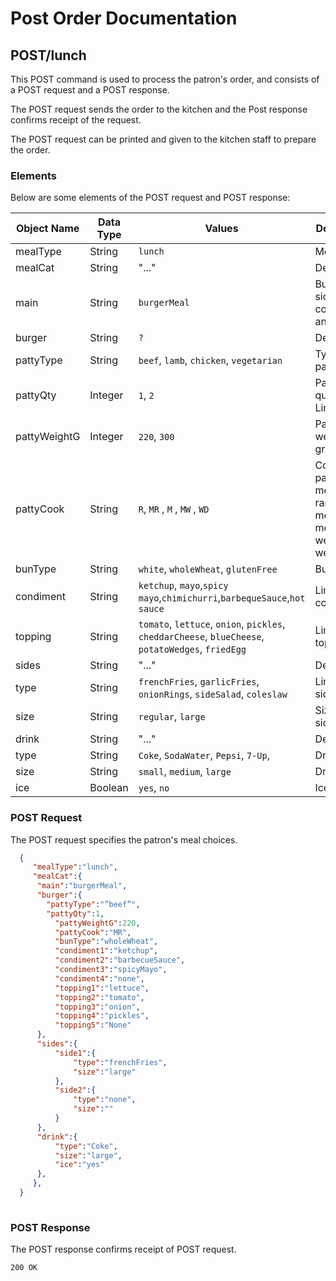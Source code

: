# Post Order Documentation

## POST/lunch 

This POST command is used to process the patron's order, and consists of a POST request and a POST response.

The POST request sends the order to the kitchen and the Post response confirms receipt of the request.

The POST request can be printed and given to the kitchen staff to prepare the order.

### Elements

Below are some elements of the POST request and POST response:

| Object Name   | Data Type     | Values         | Description    |
| ------------- | ------------- | -------------- | ------------- |
| mealType     | String         |``lunch``       | Meal type. | 
| mealCat      | String         |"..."           |  Description. |
| main         | String         |``burgerMeal``  | Bun, burger, sides, condiments, and drink.|
| burger       | String         |``?``           | Description |
| pattyType    | String         | ``beef``, ``lamb``, ``chicken``, ``vegetarian`` | Type of patty. | 
| pattyQty     | Integer        | ``1``, ``2``   |  Patty quantity. Limit of 2. 
| pattyWeightG | Integer      	| ``220``, ``300``| Patty weight, in grams.  	|
| pattyCook    | String       	| ``R``, ``MR`` , ``M`` , ``MW``  , ``WD``| Cook of patty: rare, medium rare, medium, medium-well, and well-done.|
| bunType      | String        	| ``white``, ``wholeWheat``, ``glutenFree``| Bun tyoe.|
| condiment    | String         | ``ketchup``, ``mayo``,``spicy mayo``,``chimichurri``,``barbequeSauce``,``hot sauce``	| Limit of 3 condiments.        
| topping      | String         | ``tomato``, ``lettuce``, ``onion``, ``pickles``, ``cheddarCheese``, ``blueCheese``, ``potatoWedges``, ``friedEgg``| Limit of 4 toppings. 
| sides        | String         | "..."           | Description|
| type         | String         | ``frenchFries``, ``garlicFries``, ``onionRings``, ``sideSalad``, ``coleslaw``	| Limit of 2 sides.|
| size 	       | String        	| ``regular``, ``large`` | Size of sides.            	|
| drink        | String         |"..."             | Description|
| type         | String       	| ``Coke``, ``SodaWater``, ``Pepsi``,  ``7-Up``, | Drink type. |
| size         | String       	| ``small``, ``medium``, ``large``  	| Drink size.  	|
| ice          | Boolean      	| ``yes``, ``no`` 	| Ice option.	|


### POST Request

The POST request specifies the patron's meal choices.

``` JSON
  {
     "mealType":"lunch",
     "mealCat":{
  	  "main":"burgerMeal",
  	  "burger":{
        "pattyType":"”beef”",
        "pattyQty":1,
     	  "pattyWeightG":220,
     	  "pattyCook":"MR",
     	  "bunType":"wholeWheat",
     	  "condiment1":"ketchup",
     	  "condiment2":"barbecueSauce",
          "condiment3":"spicyMayo",
          "condiment4":"none",
     	  "topping1":"lettuce",
          "topping2":"tomato",
     	  "topping3":"onion",
          "topping4":"pickles",
     	  "topping5":"None"
  	  },
  	  "sides":{
     	  "side1":{
        	  "type":"frenchFries",
        	  "size":"large"
     	  },
     	  "side2":{
        	  "type":"none",
        	  "size":""
     	  }
  	  },
  	  "drink":{
     	  "type":"Coke",
     	  "size":"large",
     	  "ice":"yes"
  	  },
     },
  }
  
```

### POST Response

The POST response confirms receipt of POST request.

```HTTP
200 OK
```
